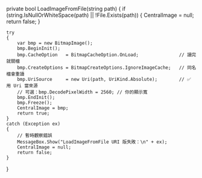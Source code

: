 private bool LoadImageFromFile(string path)
{
    if (string.IsNullOrWhiteSpace(path) || !File.Exists(path))
    {
        CentralImage = null;
        return false;
    }

    try
    {
        var bmp = new BitmapImage();
        bmp.BeginInit();
        bmp.CacheOption   = BitmapCacheOption.OnLoad;               // 讀完就關檔
        bmp.CreateOptions = BitmapCreateOptions.IgnoreImageCache;   // 同名檔會重讀
        bmp.UriSource     = new Uri(path, UriKind.Absolute);        // ✅ 用 Uri 當來源
        // 可選：bmp.DecodePixelWidth = 2560; // 你的顯示寬
        bmp.EndInit();
        bmp.Freeze();
        CentralImage = bmp;
        return true;
    }
    catch (Exception ex)
    {
        // 暫時觀察錯誤
        MessageBox.Show("LoadImageFromFile URI 版失敗：\n" + ex);
        CentralImage = null;
        return false;
    }
}